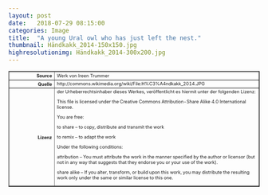 ```yaml
---
layout: post
date:   2018-07-29 08:15:00
categories: Image
title:  "A young Ural owl who has just left the nest."
thumbnail: Händkakk_2014-150x150.jpg
highresolutionimg: Händkakk_2014-300x200.jpg
---
```


<div class="entry-content">

<table style="font-size: xx-small" border="1" cellpadding="2">
<tbody>
<tr>
<th style="text-align: right" width="81"><strong>Source</strong></th>
<td>Werk von Ireen Trummer</td>
</tr>
<tr>
<th style="text-align: right" width="81"><strong>Quelle</strong></th>
<td>http://commons.wikimedia.org/wiki/File:H%C3%A4ndkakk_2014.JPG</td>
</tr>
<tr>
<th style="text-align: right" width="81"><strong>Lizenz</strong></th>
<td>der Urheberrechtsinhaber dieses Werkes, veröffentlicht es hiermit unter der folgenden Lizenz:

This file is licensed under the Creative Commons Attribution-Share Alike 4.0 International license.

You are free:

to share – to copy, distribute and transmit the work

to remix – to adapt the work

Under the following conditions:

attribution – You must attribute the work in the manner specified by the author or licensor (but not in any way that suggests that they endorse you or your use of the work).

share alike – If you alter, transform, or build upon this work, you may distribute the resulting work only under the same or similar license to this one.

</td>
</tr>
</tbody>
</table>
<p>&nbsp;</p>

</div><!-- .entry-content -->
